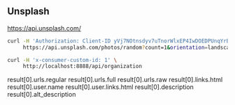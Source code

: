 

## Unsplash
https://api.unsplash.com/

```sh
curl -H 'Authorization: Client-ID yVj7NOtnsdyv7uTnorWlxEP4IwDOEDPUnqYrBI0W0Qg' \
     https://api.unsplash.com/photos/random?count=1&orientation=landscape&featured=true

curl -H 'x-consumer-custom-id: 1' \
     http://localhost:8888/api/organization
```


result[0].urls.regular
result[0].urls.full
result[0].urls.raw
result[0].links.html
result[0].user.name
result[0].user.links.html
result[0].description
result[0].alt_description
